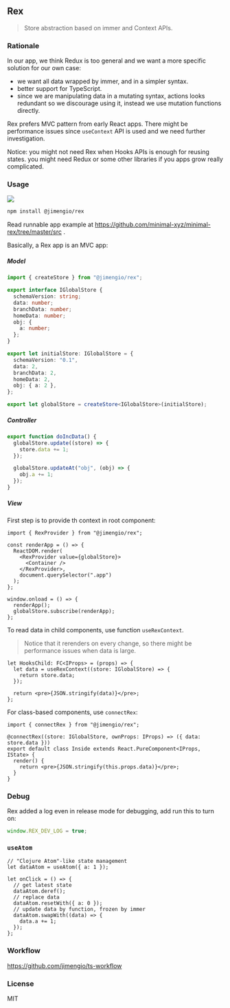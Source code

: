 ## Rex

> Store abstraction based on immer and Context APIs.

### Rationale

In our app, we think Redux is too general and we want a more specific solution for our own case:

- we want all data wrapped by immer, and in a simpler syntax.
- better support for TypeScript.
- since we are manipulating data in a mutating syntax, actions looks redundant so we discourage using it, instead we use mutation functions directly.

Rex prefers MVC pattern from early React apps. There might be performance issues since `useContext` API is used and we need further investigation.

Notice: you might not need Rex when Hooks APIs is enough for reusing states. you might need Redux or some other libraries if you apps grow really complicated.

### Usage

![](https://img.shields.io/npm/v/@jimengio/rex.svg)

```bash
npm install @jimengio/rex
```

Read runnable app example at https://github.com/minimal-xyz/minimal-rex/tree/master/src .

Basically, a Rex app is an MVC app:

##### Model

```ts
import { createStore } from "@jimengio/rex";

export interface IGlobalStore {
  schemaVersion: string;
  data: number;
  branchData: number;
  homeData: number;
  obj: {
    a: number;
  };
}

export let initialStore: IGlobalStore = {
  schemaVersion: "0.1",
  data: 2,
  branchData: 2,
  homeData: 2,
  obj: { a: 2 },
};

export let globalStore = createStore<IGlobalStore>(initialStore);
```

##### Controller

```ts
export function doIncData() {
  globalStore.update((store) => {
    store.data += 1;
  });

  globalStore.updateAt("obj", (obj) => {
    obj.a += 1;
  });
}
```

##### View

First step is to provide th context in root component:

```tsx
import { RexProvider } from "@jimengio/rex";

const renderApp = () => {
  ReactDOM.render(
    <RexProvider value={globalStore}>
      <Container />
    </RexProvider>,
    document.querySelector(".app")
  );
};

window.onload = () => {
  renderApp();
  globalStore.subscribe(renderApp);
};
```

To read data in child components, use function `useRexContext`.

> Notice that it rerenders on every change, so there might be performance issues when data is large.

```tsx
let HooksChild: FC<IProps> = (props) => {
  let data = useRexContext((store: IGlobalStore) => {
    return store.data;
  });

  return <pre>{JSON.stringify(data)}</pre>;
};
```

For class-based components, use `connectRex`:

```tsx
import { connectRex } from "@jimengio/rex";

@connectRex((store: IGlobalStore, ownProps: IProps) => ({ data: store.data }))
export default class Inside extends React.PureComponent<IProps, IState> {
  render() {
    return <pre>{JSON.stringify(this.props.data)}</pre>;
  }
}
```

### Debug

Rex added a log even in release mode for debugging, add run this to turn on:

```js
window.REX_DEV_LOG = true;
```

### `useAtom`

```tsx
// "Clojure Atom"-like state management
let dataAtom = useAtom({ a: 1 });

let onClick = () => {
  // get latest state
  dataAtom.deref();
  // replace data
  dataAtom.resetWith({ a: 0 });
  // update data by function, frozen by immer
  dataAtom.swapWith((data) => {
    data.a += 1;
  });
};
```

### Workflow

https://github.com/jimengio/ts-workflow

### License

MIT

